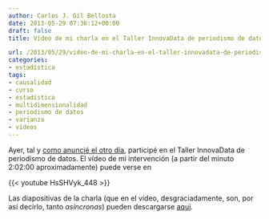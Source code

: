 ```yaml
---
author: Carlos J. Gil Bellosta
date: 2013-05-29 07:36:12+00:00
draft: false
title: Vídeo de mi charla en el Taller InnovaData de periodismo de datos

url: /2013/05/29/video-de-mi-charla-en-el-taller-innovadata-de-periodismo-de-datos/
categories:
- estadística
tags:
- causalidad
- curso
- estadística
- multidimensionalidad
- periodismo de datos
- varianza
- vídeos
---
```


Ayer, tal y [como anuncié el otro día](http://www.datanalytics.com/blog/2013/05/22/charla-el-dia-27-en-el-taller-innovadata-de-periodismo-de-datos/), participé en el Taller InnovaData de periodismo de datos. El vídeo de mi intervención (a partir del minuto 2:02:00 aproximadamente) puede verse en

{{< youtube HsSHVyk_448 >}}

Las diapositivas de la charla (que en el vídeo, desgraciadamente, son, por así decirlo, tanto _asíncronas_) pueden descargarse [aquí](http://www.civio.es/wp-content/uploads/2013/05/PPios-b%C3%A1icos-estadisitica_Gil-Bellosta.pdf).
